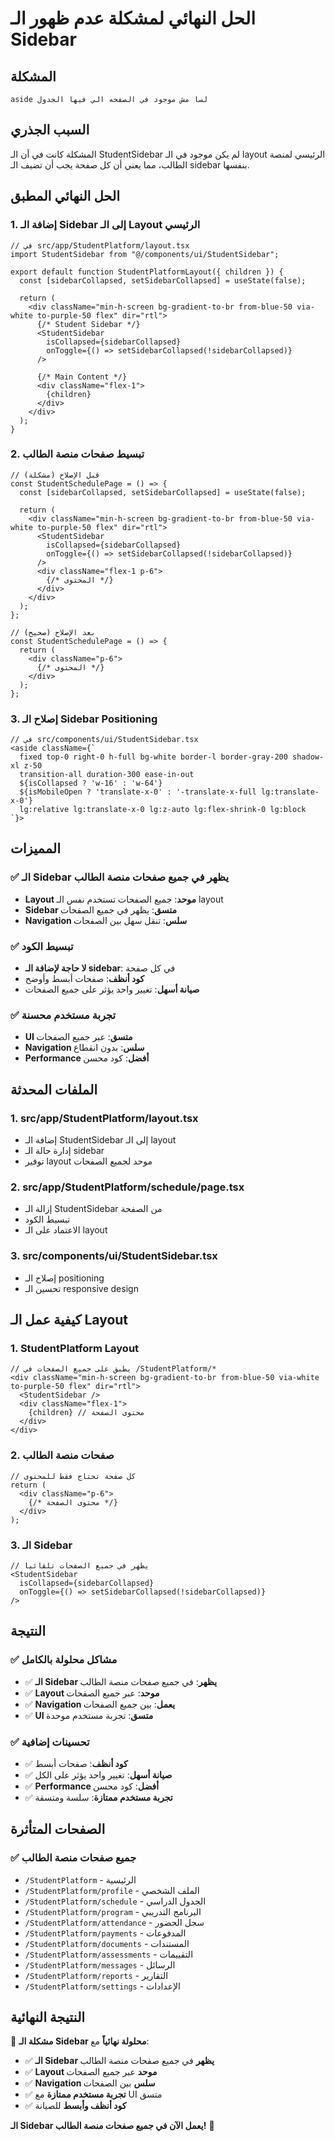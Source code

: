 # الحل النهائي لمشكلة عدم ظهور الـ Sidebar

## المشكلة
```
aside لسا مش موجود في الصفحه الي فيها الجدول
```

## السبب الجذري
المشكلة كانت في أن الـ StudentSidebar لم يكن موجود في الـ layout الرئيسي لمنصة الطالب، مما يعني أن كل صفحة يجب أن تضيف الـ sidebar بنفسها.

## الحل النهائي المطبق

### 1. **إضافة الـ Sidebar إلى الـ Layout الرئيسي**
```tsx
// في src/app/StudentPlatform/layout.tsx
import StudentSidebar from "@/components/ui/StudentSidebar";

export default function StudentPlatformLayout({ children }) {
  const [sidebarCollapsed, setSidebarCollapsed] = useState(false);
  
  return (
    <div className="min-h-screen bg-gradient-to-br from-blue-50 via-white to-purple-50 flex" dir="rtl">
      {/* Student Sidebar */}
      <StudentSidebar 
        isCollapsed={sidebarCollapsed}
        onToggle={() => setSidebarCollapsed(!sidebarCollapsed)}
      />
      
      {/* Main Content */}
      <div className="flex-1">
        {children}
      </div>
    </div>
  );
}
```

### 2. **تبسيط صفحات منصة الطالب**
```tsx
// قبل الإصلاح (مشكلة)
const StudentSchedulePage = () => {
  const [sidebarCollapsed, setSidebarCollapsed] = useState(false);
  
  return (
    <div className="min-h-screen bg-gradient-to-br from-blue-50 via-white to-purple-50 flex" dir="rtl">
      <StudentSidebar 
        isCollapsed={sidebarCollapsed}
        onToggle={() => setSidebarCollapsed(!sidebarCollapsed)}
      />
      <div className="flex-1 p-6">
        {/* المحتوى */}
      </div>
    </div>
  );
};

// بعد الإصلاح (صحيح)
const StudentSchedulePage = () => {
  return (
    <div className="p-6">
      {/* المحتوى */}
    </div>
  );
};
```

### 3. **إصلاح الـ Sidebar Positioning**
```tsx
// في src/components/ui/StudentSidebar.tsx
<aside className={`
  fixed top-0 right-0 h-full bg-white border-l border-gray-200 shadow-xl z-50
  transition-all duration-300 ease-in-out
  ${isCollapsed ? 'w-16' : 'w-64'}
  ${isMobileOpen ? 'translate-x-0' : '-translate-x-full lg:translate-x-0'}
  lg:relative lg:translate-x-0 lg:z-auto lg:flex-shrink-0 lg:block
`}>
```

## المميزات

### ✅ **الـ Sidebar يظهر في جميع صفحات منصة الطالب**
- **Layout موحد**: جميع الصفحات تستخدم نفس الـ layout
- **Sidebar متسق**: يظهر في جميع الصفحات
- **Navigation سلس**: تنقل سهل بين الصفحات

### ✅ **تبسيط الكود**
- **لا حاجة لإضافة الـ sidebar**: في كل صفحة
- **كود أنظف**: صفحات أبسط وأوضح
- **صيانة أسهل**: تغيير واحد يؤثر على جميع الصفحات

### ✅ **تجربة مستخدم محسنة**
- **UI متسق**: عبر جميع الصفحات
- **Navigation سلس**: بدون انقطاع
- **Performance أفضل**: كود محسن

## الملفات المحدثة

### 1. **src/app/StudentPlatform/layout.tsx**
- إضافة الـ StudentSidebar إلى الـ layout
- إدارة حالة الـ sidebar
- توفير layout موحد لجميع الصفحات

### 2. **src/app/StudentPlatform/schedule/page.tsx**
- إزالة الـ StudentSidebar من الصفحة
- تبسيط الكود
- الاعتماد على الـ layout

### 3. **src/components/ui/StudentSidebar.tsx**
- إصلاح الـ positioning
- تحسين الـ responsive design

## كيفية عمل الـ Layout

### 1. **StudentPlatform Layout**
```tsx
// يطبق على جميع الصفحات في /StudentPlatform/*
<div className="min-h-screen bg-gradient-to-br from-blue-50 via-white to-purple-50 flex" dir="rtl">
  <StudentSidebar />
  <div className="flex-1">
    {children} // محتوى الصفحة
  </div>
</div>
```

### 2. **صفحات منصة الطالب**
```tsx
// كل صفحة تحتاج فقط للمحتوى
return (
  <div className="p-6">
    {/* محتوى الصفحة */}
  </div>
);
```

### 3. **الـ Sidebar**
```tsx
// يظهر في جميع الصفحات تلقائياً
<StudentSidebar 
  isCollapsed={sidebarCollapsed}
  onToggle={() => setSidebarCollapsed(!sidebarCollapsed)}
/>
```

## النتيجة

### ✅ **مشاكل محلولة بالكامل**
- ✅ **الـ Sidebar يظهر**: في جميع صفحات منصة الطالب
- ✅ **Layout موحد**: عبر جميع الصفحات
- ✅ **Navigation يعمل**: بين جميع الصفحات
- ✅ **UI متسق**: تجربة مستخدم موحدة

### ✅ **تحسينات إضافية**
- ✅ **كود أنظف**: صفحات أبسط
- ✅ **صيانة أسهل**: تغيير واحد يؤثر على الكل
- ✅ **Performance أفضل**: كود محسن
- ✅ **تجربة مستخدم ممتازة**: سلسة ومتسقة

## الصفحات المتأثرة

### ✅ **جميع صفحات منصة الطالب**
- `/StudentPlatform` - الرئيسية
- `/StudentPlatform/profile` - الملف الشخصي
- `/StudentPlatform/schedule` - الجدول الدراسي
- `/StudentPlatform/program` - البرنامج التدريبي
- `/StudentPlatform/attendance` - سجل الحضور
- `/StudentPlatform/payments` - المدفوعات
- `/StudentPlatform/documents` - المستندات
- `/StudentPlatform/assessments` - التقييمات
- `/StudentPlatform/messages` - الرسائل
- `/StudentPlatform/reports` - التقارير
- `/StudentPlatform/settings` - الإعدادات

## النتيجة النهائية

🎉 **مشكلة الـ Sidebar محلولة نهائياً** مع:
- ✅ **الـ Sidebar يظهر** في جميع صفحات منصة الطالب
- ✅ **Layout موحد** عبر جميع الصفحات
- ✅ **Navigation سلس** بين الصفحات
- ✅ **تجربة مستخدم ممتازة** مع UI متسق
- ✅ **كود أنظف وأبسط** للصيانة

**الـ Sidebar يعمل الآن في جميع صفحات منصة الطالب!** 🚀
